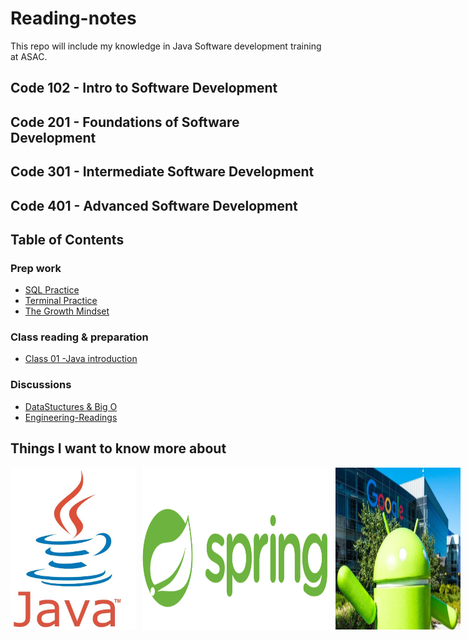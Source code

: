 # Reading-notes
This repo will include my knowledge in Java Software development training at ASAC.
## Code 102 - Intro to Software Development

## Code 201 - Foundations of Software Development

## Code 301 - Intermediate Software Development

## Code 401 - Advanced Software Development
## Table of Contents
### Prep work
- [SQL Practice](topics/SQL-Practice.md)
- [Terminal Practice ](topics/Terminal-Practice.md)
- [The Growth Mindset ](topics/The-Growth-Mindset.md)
### Class reading &  preparation
- [Class 01 -Java introduction ](topics/Readings/class01.md) 
### Discussions
- [DataStuctures & Big O ](topics/Discussions/DataStucture.md) 
- [Engineering-Readings](topics/Discussions/Engineering-Readings.md) 



## Things I want to know more about 

<div style="display: flex;">
  <img src="assets/pics/JavaLogo.png" alt="Java Logo" width="200" style="margin-right: 10px;">
  <img src="assets/pics/springLogo.png" alt="Spring Logo" width="300" style="margin-right: 10px;">
  <img src="assets/pics/AndroidFig.png" alt="Android Fig" width="200">
</div>



